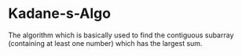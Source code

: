 # Kadane-s-Algo
The algorithm which is basically used to find the contiguous subarray (containing at least one number) which has the largest sum.
